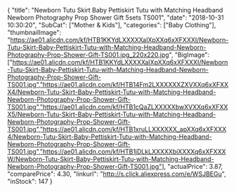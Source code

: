 {
	"title": "Newborn Tutu Skirt Baby Pettiskirt Tutu with Matching Headband Newborn Photography Prop Shower Gift 5sets TS001",
	"date": "2018-10-31 10:30:20",
	"SubCat": ["Mother & Kids"],
	"categories": ["Baby Clothing"],
	"thumbnailImage": "https://ae01.alicdn.com/kf/HTB1KKYdLXXXXXaIXpXXq6xXFXXXI/Newborn-Tutu-Skirt-Baby-Pettiskirt-Tutu-with-Matching-Headband-Newborn-Photography-Prop-Shower-Gift-TS001.jpg_220x220.jpg",
	"BigImage": ["https://ae01.alicdn.com/kf/HTB1KKYdLXXXXXaIXpXXq6xXFXXXI/Newborn-Tutu-Skirt-Baby-Pettiskirt-Tutu-with-Matching-Headband-Newborn-Photography-Prop-Shower-Gift-TS001.jpg","https://ae01.alicdn.com/kf/HTB14Fm2LXXXXXXZXVXXq6xXFXXX4/Newborn-Tutu-Skirt-Baby-Pettiskirt-Tutu-with-Matching-Headband-Newborn-Photography-Prop-Shower-Gift-TS001.jpg","https://ae01.alicdn.com/kf/HTB1cQaZLXXXXXbwXVXXq6xXFXXX5/Newborn-Tutu-Skirt-Baby-Pettiskirt-Tutu-with-Matching-Headband-Newborn-Photography-Prop-Shower-Gift-TS001.jpg","https://ae01.alicdn.com/kf/HTB1xruLLXXXXXX_apXXq6xXFXXX4/Newborn-Tutu-Skirt-Baby-Pettiskirt-Tutu-with-Matching-Headband-Newborn-Photography-Prop-Shower-Gift-TS001.jpg","https://ae01.alicdn.com/kf/HTB1jDLkLXXXXXbiXXXXq6xXFXXXW/Newborn-Tutu-Skirt-Baby-Pettiskirt-Tutu-with-Matching-Headband-Newborn-Photography-Prop-Shower-Gift-TS001.jpg"],
	"actualPrice": 3.87,
	"comparePrice": 4.30,
	"linkurl": "http://s.click.aliexpress.com/e/WSJBEGu",
	"inStock": 147
}
